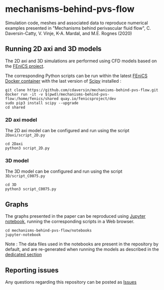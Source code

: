 # mechanisms-behind-pvs-flow
Simulation code, meshes and associated data to reproduce numerical examples presented in "Mechanisms behind perivascular fluid flow", C. Daversin-Catty, V. Vinje, K-A. Mardal, and M.E. Rognes (2020)

## Running 2D axi and 3D models<a name="models"></a>

The 2D axi and 3D simulations are performed using CFD models based on the [FEniCS project](https://fenicsproject.org/).

The corresponding Python scripts can be run within the latest [FEniCS Docker container](quay.io/fenicsproject/dev)
with the last version of [Scipy](https://www.scipy.org/) installed :
```
git clone https://github.com/cdaversin/mechanisms-behind-pvs-flow.git
docker run -it -v $(pwd)/mechanisms-behind-pvs-flow:/home/fenics/shared quay.io/fenicsproject/dev
sudo pip3 install scipy --upgrade
cd shared
```

### 2D axi model
The 2D axi model can be configured and run using the script `2Daxi/script_2D.py`
```
cd 2Daxi
python3 script_2D.py
```

### 3D model
The 3D model can be configured and run using the script `3D/script_C0075.py`
```
cd 3D
python3 script_C0075.py
```

## Graphs
The graphs presented in the paper can be reproduced using [Jupyter notebook](https://jupyter.org/),
running the corresponding scripts in a Web browser.
```
cd mechanisms-behind-pvs-flow/notebooks
jupyter-notebook
```
Note : The data files used in the notebooks are present in the repository by default, and are re-generated
when running the models as described in the [dedicated section](#models)

## Reporting issues
Any questions regarding this repository can be posted as [Issues](https://github.com/cdaversin/mechanisms-behind-pvs-flow/issues)
